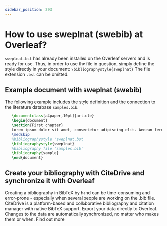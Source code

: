 ```yaml
---
sidebar_position: 293
---
```


# How to use sweplnat (swebib) at Overleaf?
`sweplnat.bst` has already been installed on the Overleaf servers and is ready for use. Thus, in order to use the file in question, simply define the style directly in your document: `\bibliographystyle{sweplnat}` The file extension `.bst` can be omitted.

## Example document with sweplnat (swebib)
The following example includes the style definition and the connection to the literature database `samples.bib`.
```tex
   \documentclass[a4paper,10pt]{article}
   \begin{document}
   \section{First chapter}
   Lorem ipsum dolor sit amet, consectetur adipiscing elit. Aenean fermentum justo massa, ut maximus mauris sodales et. Aenean vel elit a erat rhoncus pharetra.
   \medskip
   %bibliographystyle 'sweplnat.bst'
   \bibliographystyle{sweplnat}
   %bibliography file 'samples.bib'.
   \bibliography{sample}
   \end{document}
```

## Create your bibliography with CiteDrive and synchronize it with Overleaf
Creating a bibliography in BibTeX by hand can be time-consuming and error-prone - especially when several people are working on the .bib file. CiteDrive is a platform-based and collaborative bibliography and citation manager with native BibTeX support. Export your data directly to Overleaf. Changes to the data are automatically synchronized, no matter who makes them or when. Find out more